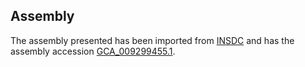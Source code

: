
Assembly
--------

The assembly presented has been imported from 
[INSDC](http://www.insdc.org) and has the assembly accession
[GCA\_009299455.1](http://www.ebi.ac.uk/ena/data/view/GCA_009299455.1).

